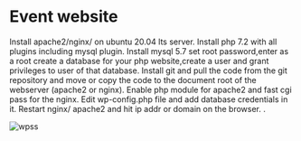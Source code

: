 # Event website

Install apache2/nginx/ on ubuntu 20.04 lts server.
Install php 7.2 with all plugins including mysql plugin.
Install mysql 5.7 set root password,enter as a root create a database for your php website,create a user and grant privileges to user of that database.
Install git and pull the code from the git repository and move or copy the code to the document root of the webserver (apache2 or nginx). 
Enable php module for apache2 and fast cgi pass for the nginx. 
Edit wp-config.php file and add database credentials in it.
Restart nginx/ apache2 and hit ip addr or domain on the browser. .

![wpss](https://user-images.githubusercontent.com/113520851/207797922-df825db9-3af9-48d8-9992-b1f3c5b39d5c.png)








